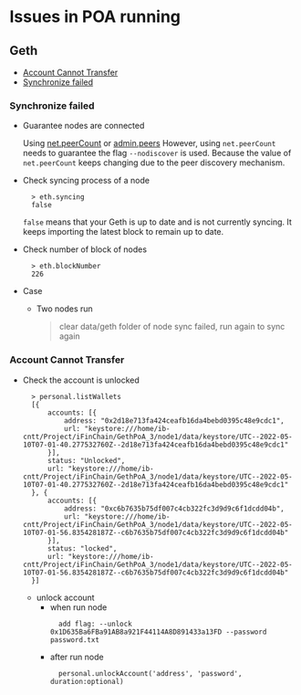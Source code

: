 # Issues in POA running
## Geth
  + [Account Cannot Transfer](#account-cannot-transfer)
  + [Synchronize failed](#synchronize-failed)

### Synchronize failed
  + Guarantee nodes are connected 

    Using [net.peerCount](#) or [admin.peers](../../Tool/Geth/JSON-RPC%20APIS/admin#admin-peers)
    However, using `net.peerCount` needs to guarantee the flag `--nodiscover` is used. Because the value of `net.peerCount` keeps changing due to the peer discovery mechanism.

  + Check syncing process of a node 
    ```
      > eth.syncing
      false
    ```
    `false` means that your Geth is up to date and is not currently syncing. It keeps importing the latest block to remain up to date. 
  + Check number of block of nodes
    ```
      > eth.blockNumber
      226 
    ```
  + Case
    + Two nodes run 
      > clear data/geth folder of node sync failed, run again to sync again 

### Account Cannot Transfer
  + Check the account is unlocked
    ```
      > personal.listWallets
      [{
          accounts: [{
              address: "0x2d18e713fa424ceafb16da4bebd0395c48e9cdc1",
              url: "keystore:///home/ib-cntt/Project/iFinChain/GethPoA_3/node1/data/keystore/UTC--2022-05-10T07-01-40.277532760Z--2d18e713fa424ceafb16da4bebd0395c48e9cdc1"
          }],
          status: "Unlocked",
          url: "keystore:///home/ib-cntt/Project/iFinChain/GethPoA_3/node1/data/keystore/UTC--2022-05-10T07-01-40.277532760Z--2d18e713fa424ceafb16da4bebd0395c48e9cdc1"
      }, {
          accounts: [{
              address: "0xc6b7635b75df007c4cb322fc3d9d9c6f1dcdd04b",
              url: "keystore:///home/ib-cntt/Project/iFinChain/GethPoA_3/node1/data/keystore/UTC--2022-05-10T07-01-56.835428187Z--c6b7635b75df007c4cb322fc3d9d9c6f1dcdd04b"
          }],
          status: "locked",
          url: "keystore:///home/ib-cntt/Project/iFinChain/GethPoA_3/node1/data/keystore/UTC--2022-05-10T07-01-56.835428187Z--c6b7635b75df007c4cb322fc3d9d9c6f1dcdd04b"
      }]
    ```
    + unlock account 
      + when run node 
        ```
          add flag: --unlock 0x1D635Ba6FBa91AB8a921F44114A8D891433a13FD --password password.txt
        ```
      + after run node 
        ```
          personal.unlockAccount('address', 'password', duration:optional)
        ``` 
